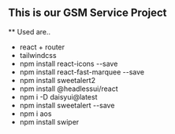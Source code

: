## This is our GSM Service Project
** Used are..
* react + router
* tailwindcss
* npm install react-icons --save
* npm install react-fast-marquee --save
* npm install sweetalert2
* npm install @headlessui/react
* npm i -D daisyui@latest
* npm install sweetalert --save
* npm i aos
* npm install swiper